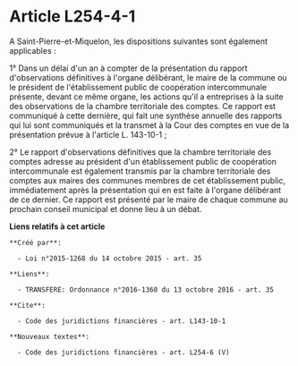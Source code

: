 # Article L254-4-1

A Saint-Pierre-et-Miquelon, les dispositions suivantes sont également applicables : 

1° Dans un délai d'un an à compter de la présentation du rapport d'observations définitives à l'organe délibérant, le maire
de la commune ou le président de l'établissement public de coopération intercommunale présente, devant ce même organe, les
actions qu'il a entreprises à la suite des observations de la chambre territoriale des comptes. Ce rapport est communiqué à
cette dernière, qui fait une synthèse annuelle des rapports qui lui sont communiqués et la transmet à la Cour des comptes en
vue de la présentation prévue à l'article L. 143-10-1 ; 

2° Le rapport d'observations définitives que la chambre territoriale des comptes adresse au président d'un établissement
public de coopération intercommunale est également transmis par la chambre territoriale des comptes aux maires des communes
membres de cet établissement public, immédiatement après la présentation qui en est faite à l'organe délibérant de ce
dernier. Ce rapport est présenté par le maire de chaque commune au prochain conseil municipal et donne lieu à un débat.

**Liens relatifs à cet article**

	**Créé par**:

	  - Loi n°2015-1268 du 14 octobre 2015 - art. 35

	**Liens**:

	  - TRANSFERE: Ordonnance n°2016-1360 du 13 octobre 2016 - art. 35

	**Cite**:

	  - Code des juridictions financières - art. L143-10-1

	**Nouveaux textes**:

	  - Code des juridictions financières - art. L254-6 (V)
